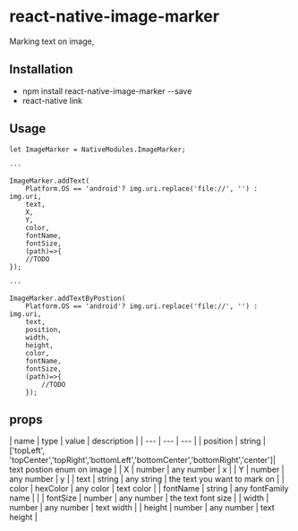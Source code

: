 # react-native-image-marker
Marking text on image,

## Installation
* npm install react-native-image-marker --save
* react-native link

## Usage

```
let ImageMarker = NativeModules.ImageMarker;

···

ImageMarker.addText(
    Platform.OS == 'android'? img.uri.replace('file://', '') : img.uri,
    text,
    X,
    Y,
    color,
    fontName,
    fontSize,
    (path)=>{
    //TODO
});

···

ImageMarker.addTextByPostion(
    Platform.OS == 'android'? img.uri.replace('file://', '') : img.uri,
    text,
    position,
    width,
    height,
    color,
    fontName,
    fontSize,
    (path)=>{
        //TODO
    });

```

## props

| name | type | value | description |
| --- | --- | --- |
| position | string | ['topLeft', 'topCenter','topRight','bottomLeft','bottomCenter','bottomRight','center']| text postion enum on image |
| X | number | any number | x |
| Y | number | any number | y |
| text | string | any string | the text you want to mark on |
| color | hexColor | any color | text color |
| fontName | string | any fontFamily name | |
| fontSize | number | any number | the text font size |
| width | number | any number | text width |
| height | number | any number | text height |
